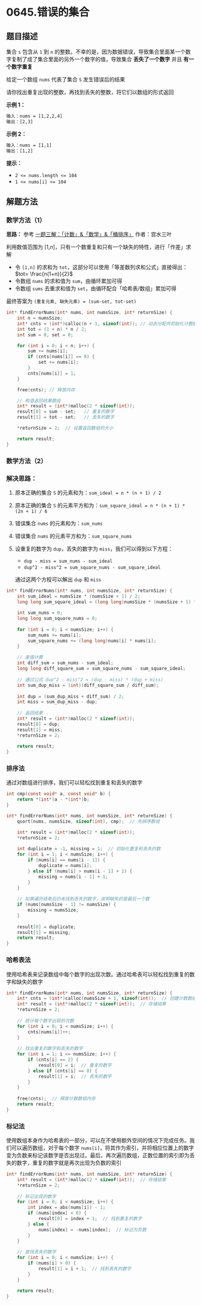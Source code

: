 # 0645.错误的集合

## 题目描述

集合 `s` 包含从 `1` 到 `n` 的整数。不幸的是，因为数据错误，导致集合里面某一个数字复制了成了集合里面的另外一个数字的值，导致集合 **丢失了一个数字** 并且 **有一个数字重复** 

给定一个数组 `nums` 代表了集合 `S` 发生错误后的结果

请你找出重复出现的整数，再找到丢失的整数，将它们以数组的形式返回 

**示例 1：**

```html
输入：nums = [1,2,2,4]
输出：[2,3]
```

**示例 2：**

```html
输入：nums = [1,1]
输出：[1,2]
```

 **提示：**

- `2 <= nums.length <= 104`
- `1 <= nums[i] <= 104`

## 解题方法

### 数学方法（1）

**思路：** 参考 [一题三解：「计数」&「数学」&「桶排序」](https://leetcode.cn/problems/set-mismatch/solutions/857445/gong-shui-san-xie-yi-ti-san-jie-ji-shu-s-vnr9/)   作者：宫水三叶 

利用数值范围为 [1,*n*]，只有一个数重复和只有一个缺失的特性，进行「作差」求解

- 令 `[1,n]` 的求和为 `tot`，这部分可以使用「等差数列求和公式」直接得出：$tot= \frac{n(1+n)}{2}$ 
- 令数组 `nums` 的求和值为 `sum`，由循环累加可得
- 令数组 `sums` 去重求和值为 `set`，由循环配合「哈希表/数组」累加可得

最终答案为 `(重复元素, 缺失元素) = (sum-set, tot-set)` 

```c
int* findErrorNums(int* nums, int numsSize, int* returnSize) {
    int n = numsSize;
    int* cnts = (int*)calloc(n + 1, sizeof(int)); // 动态分配并初始化计数数组
    int tot = (1 + n) * n / 2;
    int sum = 0, set = 0;

    for (int i = 0; i < n; i++) {
        sum += nums[i];
        if (cnts[nums[i]] == 0) {
            set += nums[i];
        }
        cnts[nums[i]] = 1;
    }

    free(cnts); // 释放内存

    // 构造返回结果数组
    int* result = (int*)malloc(2 * sizeof(int));
    result[0] = sum - set;   // 重复的数字
    result[1] = tot - set;   // 丢失的数字

    *returnSize = 2;  // 设置返回数组的大小

    return result;
}
```

### 数学方法（2）

### 解决思路：

1. 原本正确的集合 `S` 的元素和为：`sum_ideal = n * (n + 1) / 2`

2. 原本正确的集合 `S` 的元素平方和为：`sum_square_ideal = n * (n + 1) * (2n + 1) / 6`

3. 错误集合 `nums` 的元素和为：`sum_nums`

4. 错误集合 `nums` 的元素平方和为：`sum_square_nums`

5. 设重复的数字为 `dup`，丢失的数字为 `miss`，我们可以得到以下方程：

   - `dup - miss = sum_nums - sum_ideal`
   - `dup^2 - miss^2 = sum_square_nums - sum_square_ideal`

   通过这两个方程可以解出  `dup` 和  `miss`

```c
int* findErrorNums(int* nums, int numsSize, int* returnSize) {
    int sum_ideal = numsSize * (numsSize + 1) / 2;
    long long sum_square_ideal = (long long)numsSize * (numsSize + 1) * (2 * numsSize + 1) / 6;
    
    int sum_nums = 0;
    long long sum_square_nums = 0;
    
    for (int i = 0; i < numsSize; i++) {
        sum_nums += nums[i];
        sum_square_nums += (long long)nums[i] * nums[i];
    }
    
    // 差值计算
    int diff_sum = sum_nums - sum_ideal;
    long long diff_square_sum = sum_square_nums - sum_square_ideal;
    
    // 通过公式 dup^2 - miss^2 = (dup - miss) * (dup + miss)
    int sum_dup_miss = (int)(diff_square_sum / diff_sum);
    
    int dup = (sum_dup_miss + diff_sum) / 2;
    int miss = sum_dup_miss - dup;
    
    // 返回结果
    int* result = (int*)malloc(2 * sizeof(int));
    result[0] = dup;
    result[1] = miss;
    *returnSize = 2;
    
    return result;
}

```

### 排序法

通过对数组进行排序，我们可以轻松找到重复和丢失的数字

```c
int cmp(const void* a, const void* b) {
    return *(int*)a - *(int*)b;
}

int* findErrorNums(int* nums, int numsSize, int* returnSize) {
    qsort(nums, numsSize, sizeof(int), cmp);  // 先排序数组

    int* result = (int*)malloc(2 * sizeof(int));
    *returnSize = 2;
    
    int duplicate = -1, missing = 1;  // 初始化重复和丢失的数
    for (int i = 1; i < numsSize; i++) {
        if (nums[i] == nums[i - 1]) {
            duplicate = nums[i];
        } else if (nums[i] > nums[i - 1] + 1) {
            missing = nums[i - 1] + 1;
        }
    }
    
    // 如果遍历结束后仍未找到丢失的数字，说明缺失的是最后一个数
    if (nums[numsSize - 1] != numsSize) {
        missing = numsSize;
    }
    
    result[0] = duplicate;
    result[1] = missing;
    return result;
}
```

### 哈希表法

使用哈希表来记录数组中每个数字的出现次数。通过哈希表可以轻松找到重复的数字和缺失的数字

```c
int* findErrorNums(int* nums, int numsSize, int* returnSize) {
    int* cnts = (int*)calloc(numsSize + 1, sizeof(int));  // 创建计数数组
    int* result = (int*)malloc(2 * sizeof(int));  // 存储结果
    *returnSize = 2;
    
    // 统计每个数字出现的次数
    for (int i = 0; i < numsSize; i++) {
        cnts[nums[i]]++;
    }
    
    // 找出重复的数字和丢失的数字
    for (int i = 1; i <= numsSize; i++) {
        if (cnts[i] == 2) {
            result[0] = i;  // 重复的数字
        } else if (cnts[i] == 0) {
            result[1] = i;  // 丢失的数字
        }
    }
    
    free(cnts);  // 释放计数数组内存
    return result;
}
```

### 标记法

使用数组本身作为哈希表的一部分，可以在不使用额外空间的情况下完成任务。我们可以遍历数组，对于每个数字 `nums[i]`，将其作为索引，并将相应位置上的数字变为负数来标记该数字是否出现过。最后，再次遍历数组，正数位置的索引即为丢失的数字，重复的数字就是再次出现为负数的索引

```c
int* findErrorNums(int* nums, int numsSize, int* returnSize) {
    int* result = (int*)malloc(2 * sizeof(int));  // 存储结果
    *returnSize = 2;
    
    // 标记出现的数字
    for (int i = 0; i < numsSize; i++) {
        int index = abs(nums[i]) - 1;
        if (nums[index] < 0) {
            result[0] = index + 1;  // 找到重复的数字
        } else {
            nums[index] = -nums[index];  // 标记为负数
        }
    }
    
    // 查找丢失的数字
    for (int i = 0; i < numsSize; i++) {
        if (nums[i] > 0) {
            result[1] = i + 1;  // 找到丢失的数字
        }
    }
    
    return result;
}
```

